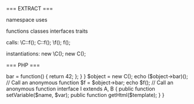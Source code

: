 === EXTRACT ===

namespace
uses

functions
classes
interfaces
traits

calls:
	\C::f();
	 C::f();
	\f();
	 f();

instantiations:
	new \C();
	new C();


=== PHP ===
<?php

declare(encoding = 'UTF-8');

namespace A\B {
	use A\{A};
	use function Example\f;

	if (!function_exists('time')) {
		function time()
		{
			echo "time\n";
		}
	}

	$example = function () use (&$message) {
		var_dump($message);
	};

	trait Hello {
	    public function sayHello() {
	        echo 'Hello ';
	    }
	}

	class C extends X implements I
	{
		use Hello, World;

		use A, B {
			B::smallTalk insteadof A;
			A::bigTalk insteadof B;
			B::bigTalk as talk;
		}

		private function f()
		{
			self::f();

			function g()
			{
				return "g";
			}
		}

		public $bar;

		public function __construct() {
			$this->bar = function() {
				return 42;
			};
		}
	}

	$object = new C();
	echo ($object->bar)(); // Call an anonymous function

	$f = $object->bar;
	echo $f(); // Call an anonymous function

	interface I extends A, B
	{
	    public function setVariable($name, $var);
	    public function getHtml($template);
	}
}
